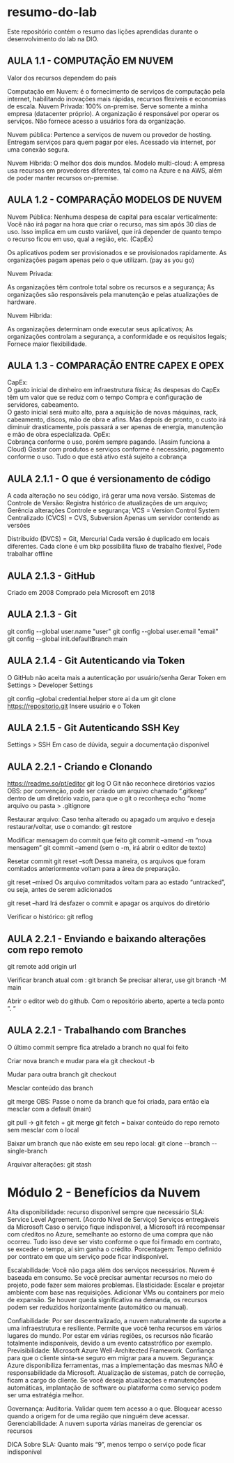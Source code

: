# resumo-do-lab
Este repositório contém o resumo das lições aprendidas durante o desenvolvimento do lab na DIO.

## AULA 1.1 - COMPUTAÇÃO EM NUVEM
Valor dos recursos dependem do país

Computação em Nuvem: é o fornecimento de serviços de computação pela internet, habilitando inovações mais rápidas, recursos flexíveis e economias de escala.
Nuvem Privada: 100% on-premise. Serve somente a minha empresa (datacenter próprio). A organização é responsável por operar os serviços. Não fornece acesso a usuários fora da organização.

Nuvem pública: Pertence a serviços de nuvem ou provedor de hosting. Entregam serviços para quem pagar por eles. Acessado via internet, por uma conexão segura. 

Nuvem Híbrida: O melhor dos dois mundos. Modelo multi-cloud: A empresa usa recursos em provedores diferentes, tal como na Azure e na AWS, além de poder manter recursos on-premise.

## AULA 1.2 - COMPARAÇÃO MODELOS DE NUVEM

Nuvem Pública: 
Nenhuma despesa de capital para escalar verticalmente: Você não irá pagar na hora que criar o recurso, mas sim após 30 dias de uso. Isso implica em um custo variável, que irá depender de quanto tempo o recurso ficou em uso, qual a região, etc. (CapEx)

Os aplicativos podem ser provisionados e se provisionados rapidamente.
As organizações pagam apenas pelo o que utilizam. (pay as you go)

Nuvem Privada:
	
As organizações têm controle total sobre os recursos e a segurança;
As organizações são responsáveis pela manutenção e pelas atualizações de hardware. 

Nuvem Híbrida:

As organizações determinam onde executar seus aplicativos;
As organizações controlam a segurança, a conformidade e os requisitos legais;
Fornece maior flexibilidade.


## AULA 1.3 - COMPARAÇÃO ENTRE CAPEX E OPEX
CapEx:  
O gasto inicial de dinheiro em infraestrutura física;
As despesas do CapEx têm um valor que se reduz com o tempo
Compra e configuração de servidores, cabeamento.  
O gasto inicial será muito alto, para a aquisição de novas máquinas, rack, cabeamento, discos, mão de obra e afins. Mas depois de pronto, o custo irá diminuir drasticamente, pois passará a ser apenas de energia, manutenção e mão de obra especializada. 
OpEx:  
Cobrança conforme o uso, porém sempre pagando. (Assim funciona a Cloud)
Gastar com produtos e serviços conforme é necessário, pagamento conforme o uso.
Tudo o que está ativo está sujeito a cobrança

## AULA 2.1.1 - O que é versionamento de código
A cada alteração no seu código, irá gerar uma nova versão. 
Sistemas de Controle de Versão: 
Registra histórico de atualizações de um arquivo;
Gerência alterações
Controle e segurança; 
VCS = Version Control System
Centralizado (CVCS) = CVS, Subversion 
 Apenas um servidor contendo as versões 

Distribuído (DVCS) = Git, Mercurial
Cada versão é duplicado em locais diferentes.
Cada clone é um bkp
possibilita fluxo de trabalho flexível, Pode trabalhar offline

## AULA 2.1.3 - GitHub
Criado em 2008
Comprado pela Microsoft em 2018

## AULA 2.1.3 - Git
git config --global user.name "user"
git config --global user.email "email"
git config --global init.defaultBranch main


## AULA 2.1.4 - Git Autenticando via Token
O GitHub não aceita mais a autenticação por usuário/senha
Gerar Token  em Settings > Developer Settings

git config –global credential.helper store
ai da um git clone https://repositorio.git
Insere usuário e o Token

## AULA 2.1.5 - Git Autenticando SSH Key
Settings > SSH
Em caso de dúvida, seguir a documentação disponível

## AULA 2.2.1 - Criando e Clonando

https://readme.so/pt/editor
git log 
O Git não reconhece diretórios vazios 
	OBS: por convenção, pode ser criado um arquivo chamado “.gitkeep” dentro de um diretório vazio, para que o git o reconheça
echo “nome arquivo ou pasta > .gitignore

Restaurar arquivo:
Caso tenha alterado ou apagado um arquivo e deseja restaurar/voltar, use o comando: 
git restore <nome do arquivo>

Modificar mensagem do commit que feito
git commit –amend -m “nova mensagem”
git commit –amend (sem o -m, irá abrir o editor de texto)


Resetar commit
git reset –soft <hash do commit>
Dessa maneira, os arquivos que foram comitados anteriormente voltam para a área de preparação.

git reset –mixed <hash do commit>
Os arquivo commitados voltam para ao estado “untracked”, ou seja, antes de serem adicionados 

git reset –hard <hash do commit>
Irá desfazer o commit e apagar os arquivos do diretório

Verificar o histórico:
git reflog


## AULA 2.2.1 - Enviando e baixando alterações com repo remoto
git remote add origin url

Verificar branch atual com : git branch
Se precisar alterar, use git branch -M main

Abrir o editor web do github. Com o repositório aberto, aperte a tecla ponto “. “


## AULA 2.2.1 - Trabalhando com Branches
O último commit sempre fica atrelado a branch no qual foi feito

Criar nova branch e mudar para ela
git checkout -b <nome branch>

Mudar para outra branch
git checkout <nome branch>

Mesclar conteúdo das branch

git merge <nome branch> 
OBS: Passe o nome da branch que foi criada, para então ela mesclar com a default (main)

git pull -> git fetch + git merge
git fetch = baixar conteúdo do repo remoto sem mesclar com o local

Baixar um branch que não existe em seu repo local:
git clone <url>--branch <nome branch> --single-branch

Arquivar alterações:
git stash

# Módulo 2 - Benefícios da Nuvem

Alta disponibilidade: recurso disponível sempre que necessário
SLA: Service Level Agreement. (Acordo Nível de Serviço)
Serviços entregáveis da Microsoft
		Caso o serviço fique indisponível, a Microsoft irá recompensar com cŕeditos no Azure, semelhante ao estorno de uma compra que não ocorreu. Tudo isso deve ser visto conforme o que foi firmado em contrato, se exceder o tempo, aí sim ganha o crédito. 
Porcentagem: Tempo definido por contrato em que um serviço pode ficar indisponível. 

Escalabilidade: Você não paga além dos serviços necessários. Nuvem é baseada em consumo.
 Se você precisar aumentar recursos no meio do projeto, pode fazer sem maiores problemas. 
Elasticidade: Escalar e projetar ambiente com base nas requisições. 
	Adicionar VMs ou containers por meio de expansão.
	Se houver queda significativa na demanda, os recursos podem ser reduzidos horizontalmente (automático ou manual).

Confiabilidade: Por ser descentralizado, a nuvem naturalmente da suporte a uma infraestrutura e resiliente. 
 Permite que você tenha recursos em vários lugares do mundo.
Por estar em várias regiões, os recursos não ficarão totalmente indisponíveis, devido a um evento catastrófico por exemplo. 
Previsibilidade: Microsoft Azure Well-Architected Framework. Confiança para que o cliente sinta-se seguro em migrar para a nuvem. 
Segurança: Azure disponibiliza ferramentas, mas a implementação das mesmas NÃO é responsabilidade da Microsoft. 
Atualização de sistemas, patch de correção, ficam a cargo do cliente. 
	Se você deseja atualizações e manutenções automáticas, implantação de software ou plataforma como serviço podem ser uma estratégia melhor. 

Governança: Auditoria. Validar quem tem acesso a o que. Bloquear acesso  quando a origem for de uma região que ninguém deve acessar.
Gerenciabilidade: A nuvem suporta várias maneiras de gerenciar os recursos 

DICA Sobre SLA: Quanto mais “9”, menos tempo o serviço pode ficar indisponível 


